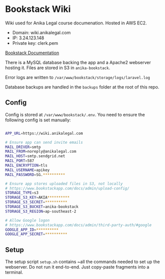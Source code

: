 # Bookstack Wiki

Wiki used for Anika Legal course documenation. Hosted in AWS EC2.

- Domain: wiki.anikalegal.com
- IP: 3.24.123.148
- Private key: clerk.pem

[Bookstack Documentation](https://www.bookstackapp.com/docs/)

There is a MySQL database backing the app and a Apache2 webserver hosting it. Files are stored in S3 in `anika-bookstack`.

Error logs are written to `/var/www/bookstack/storage/logs/laravel.log`

Database backups are handled in the `backups` folder at the root of this repo.

## Config

Config is stored at `/var/www/bookstack/.env`. You need to ensure the following config is set manually:

```bash

APP_URL=https://wiki.anikalegal.com

# Ensure app can send invite emails
MAIL_DRIVER=smtp
MAIL_FROM=noreply@anikalegal.com
MAIL_HOST=smtp.sendgrid.net
MAIL_PORT=587
MAIL_ENCRYPTION=tls
MAIL_USERNAME=apikey
MAIL_PASSWORD=SG.**********

# Ensure app stores uploaded files in S3, not locally
# https://www.bookstackapp.com/docs/admin/upload-config/
STORAGE_TYPE=s3
STORAGE_S3_KEY=AKIA**********
STORAGE_S3_SECRET=**********
STORAGE_S3_BUCKET=anika-bookstack
STORAGE_S3_REGION=ap-southeast-2

# Allow Google logon
# https://www.bookstackapp.com/docs/admin/third-party-auth/#google
GOOGLE_APP_ID=**********
GOOGLE_APP_SECRET=**********

```

## Setup

The setup script `setup.sh` contains ~all the commands needed to set up the webserver. Do not run it end-to-end. Just copy-paste fragments into a terminal.
